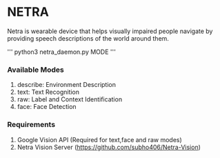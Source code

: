 # NETRA

Netra is wearable device that helps visually impaired people navigate by providing speech descriptions of the world around them.  

'''
python3 netra_daemon.py MODE
'''

### Available Modes
1. describe: Environment Description 
2. text: Text Recognition 
3. raw: Label and Context Identification 
4. face: Face Detection


### Requirements
1. Google Vision API (Required for text,face and raw modes)
2. Netra Vision Server (https://github.com/subho406/Netra-Vision)




